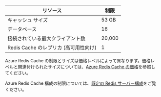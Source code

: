 | リソース | 制限 |
|---------------------------------------------|----------------------------------------|
| キャッシュ サイズ | 53 GB |
| データベース | 16 |
| 接続されている最大クライアント数 | 20,000 |
| Redis Cache のレプリカ (高可用性向け) | 1 |

Azure Redis Cache の制限とサイズは価格レベルによって異なります。価格レベルと関連付けられたサイズについては、[Azure Redis Cache の価格](http://azure.microsoft.com/pricing/details/cache/)を参照してください。

Azure Redis Cache 構成の制限については、[既定の Redis サーバー構成](redis-cache/cache-configure.md#default-redis-server-configuration)をご覧ください。

<!---HONumber=September15_HO1-->